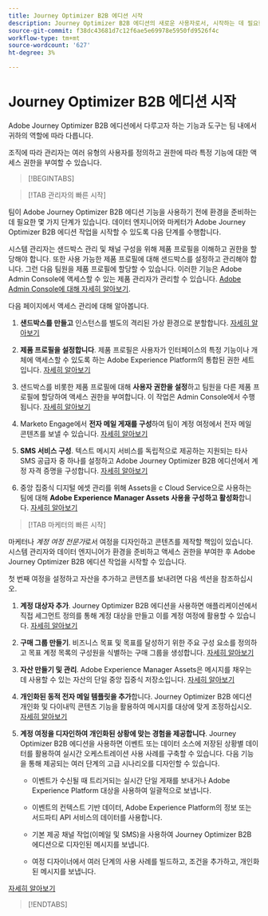 ```yaml
---
title: Journey Optimizer B2B 에디션 시작
description: Journey Optimizer B2B 에디션의 새로운 사용자로서, 시작하는 데 필요한 주요 영역에 대해 알아보십시오.
source-git-commit: f38dc43681d7c12f6ae5e69978e5950fd9526f4c
workflow-type: tm+mt
source-wordcount: '627'
ht-degree: 3%

---
```


# Journey Optimizer B2B 에디션 시작

Adobe Journey Optimizer B2B 에디션에서 다루고자 하는 기능과 도구는 팀 내에서 귀하의 역할에 따라 다릅니다.

조직에 따라 관리자는 여러 유형의 사용자를 정의하고 권한에 따라 특정 기능에 대한 액세스 권한을 부여할 수 있습니다.

>[!BEGINTABS]

>[!TAB 관리자의 빠른 시작]

팀이 Adobe Journey Optimizer B2B 에디션 기능을 사용하기 전에 환경을 준비하는 데 필요한 몇 가지 단계가 있습니다. 데이터 엔지니어와 마케터가 Adobe Journey Optimizer B2B 에디션 작업을 시작할 수 있도록 다음 단계를 수행합니다.

시스템 관리자는 샌드박스 관리 및 채널 구성을 위해 제품 프로필을 이해하고 권한을 할당해야 합니다. 또한 사용 가능한 제품 프로필에 대해 샌드박스를 설정하고 관리해야 합니다. 그런 다음 팀원을 제품 프로필에 할당할 수 있습니다. 이러한 기능은 Adobe Admin Console에 액세스할 수 있는 제품 관리자가 관리할 수 있습니다. [Adobe Admin Console에 대해 자세히 알아보기](https://helpx.adobe.com/enterprise/using/admin-console.html).

다음 페이지에서 액세스 관리에 대해 알아봅니다.

1. **샌드박스를 만들고** 인스턴스를 별도의 격리된 가상 환경으로 분할합니다. [자세히 알아보기](https://experienceleague.adobe.com/en/docs/experience-platform/sandbox/home#understanding-sandboxes)

1. **제품 프로필을 설정합니다**. 제품 프로필은 사용자가 인터페이스의 특정 기능이나 개체에 액세스할 수 있도록 하는 Adobe Experience Platform의 통합된 권한 세트입니다. [자세히 알아보기](../admin/user-management.md#create-the-marketo-engage-product-profile)

1. 샌드박스를 비롯한 제품 프로필에 대해 **사용자 권한을 설정**&#x200B;하고 팀원을 다른 제품 프로필에 할당하여 액세스 권한을 부여합니다. 이 작업은 Admin Console에서 수행됩니다. [자세히 알아보기](../admin/user-management.md#create-a-user-group)

1. Marketo Engage에서 **전자 메일 게재를 구성**&#x200B;하여 팀이 계정 여정에서 전자 메일 콘텐츠를 보낼 수 있습니다. [자세히 알아보기](https://experienceleague.adobe.com/en/docs/marketo/using/getting-started/initial-setup/setup-steps#ensure-email-deliverability)

1. **SMS 서비스 구성**. 텍스트 메시지 서비스를 독립적으로 제공하는 지원되는 타사 SMS 공급자 중 하나를 설정하고 Adobe Journey Optimizer B2B 에디션에서 계정 자격 증명을 구성합니다. [자세히 알아보기](../content/sms-authoring.md#create-a-new-api-credentials-for-an-sms-service-provider)

1. 중앙 집중식 디지털 에셋 관리를 위해 Assets을 c Cloud Service으로 사용하는 팀에 대해 **Adobe Experience Manager Assets 사용을 구성하고 활성화**&#x200B;합니다. [자세히 알아보기](../admin/configure-aem-repositories.md)

>[!TAB 마케터의 빠른 시작]

마케터나 _계정 여정 전문가_&#x200B;로서 여정을 디자인하고 콘텐츠를 제작할 책임이 있습니다. 시스템 관리자와 데이터 엔지니어가 환경을 준비하고 액세스 권한을 부여한 후 Adobe Journey Optimizer B2B 에디션 작업을 시작할 수 있습니다.

첫 번째 여정을 설정하고 자산을 추가하고 콘텐츠를 보내려면 다음 섹션을 참조하십시오.

1. **계정 대상자 추가**. Journey Optimizer B2B 에디션을 사용하면 애플리케이션에서 직접 세그먼트 정의를 통해 계정 대상을 만들고 이를 계정 여정에 활용할 수 있습니다. [자세히 알아보기](../audiences/account-audience-overview.md)

1. **구매 그룹 만들기**. 비즈니스 목표 및 목표를 달성하기 위한 주요 구성 요소를 정의하고 목표 계정 목록의 구성원을 식별하는 구매 그룹을 생성합니다. [자세히 알아보기](../buying-groups/buying-groups-overview.md)

1. **자산 만들기 및 관리**. Adobe Experience Manager Assets은 메시지를 채우는 데 사용할 수 있는 자산의 단일 중앙 집중식 저장소입니다. [자세히 알아보기](../content/assets-overview.md)

1. **개인화된 동적 전자 메일 템플릿을 추가**&#x200B;합니다. Journey Optimizer B2B 에디션 개인화 및 다이내믹 콘텐츠 기능을 활용하여 메시지를 대상에 맞게 조정하십시오. [자세히 알아보기](../content/email-templates.md)

1. **계정 여정을 디자인하여 개인화된 상황에 맞는 경험을 제공합니다**. Journey Optimizer B2B 에디션을 사용하면 이벤트 또는 데이터 소스에 저장된 상황별 데이터를 활용하여 실시간 오케스트레이션 사용 사례를 구축할 수 있습니다. 다음 기능을 통해 제공되는 여러 단계의 고급 시나리오를 디자인할 수 있습니다.

   * 이벤트가 수신될 때 트리거되는 실시간 단일 게재를 보내거나 Adobe Experience Platform 대상을 사용하여 일괄적으로 보냅니다.

   * 이벤트의 컨텍스트 기반 데이터, Adobe Experience Platform의 정보 또는 서드파티 API 서비스의 데이터를 사용합니다.

   * 기본 제공 채널 작업(이메일 및 SMS)을 사용하여 Journey Optimizer B2B 에디션으로 디자인된 메시지를 보냅니다.

   * 여정 디자이너에서 여러 단계의 사용 사례를 빌드하고, 조건을 추가하고, 개인화된 메시지를 보냅니다.

[자세히 알아보기](../journeys/journey-overview.md)

>[!ENDTABS]
